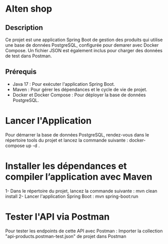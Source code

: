 # Alten shop
 ## Description
Ce projet est une application Spring Boot de gestion des produits qui utilise une base de données PostgreSQL, configurée pour demarer avec Docker Compose.
 Un fichier JSON est également inclus pour charger des données de test dans Postman.

## Prérequis
- Java 17 : Pour exécuter l'application Spring Boot.
- Maven : Pour gérer les dépendances et le cycle de vie de projet.
- Docker et Docker Compose : Pour déployer la base de données PostgreSQL.

# Lancer l'Application
Pour démarrer la base de données PostgreSQL, rendez-vous dans le répertoire tools du projet et lancez la commande suivante : docker-compose up -d .

# Installer les dépendances et compiler l’application avec Maven 
1- Dans le répertoire du projet, lancez la commande suivante :
   mvn clean install
2- Lancer l'application Spring Boot :
   mvn spring-boot:run

# Tester l'API via Postman
Pour tester les endpoints de cette API avec Postman : Importer la collection "api-products.postman-test.json" de projet dans Postman 
